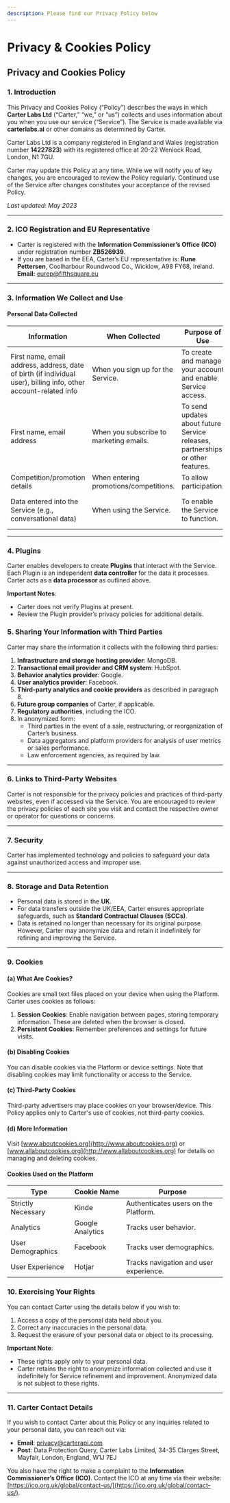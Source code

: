 ```yaml
---
description: Please find our Privacy Policy below
---
```


# Privacy & Cookies Policy

## Privacy and Cookies Policy

### 1. Introduction

This Privacy and Cookies Policy (“Policy”) describes the ways in which **Carter Labs Ltd** (“Carter,” “we,” or “us”) collects and uses information about you when you use our service (“Service”). The Service is made available via **carterlabs.ai** or other domains as determined by Carter.

Carter Labs Ltd is a company registered in England and Wales (registration number **14227823**) with its registered office at 20-22 Wenlock Road, London, N1 7GU.

Carter may update this Policy at any time. While we will notify you of key changes, you are encouraged to review the Policy regularly. Continued use of the Service after changes constitutes your acceptance of the revised Policy.

_Last updated: May 2023_

***

### 2. ICO Registration and EU Representative

* Carter is registered with the **Information Commissioner’s Office (ICO)** under registration number **ZB526939**.
* If you are based in the EEA, Carter’s EU representative is: **Rune Pettersen**, Coolharbour Roundwood Co., Wicklow, A98 FY68, Ireland.\
  **Email:** eurep@fifthsquare.eu

***

### 3. Information We Collect and Use

#### Personal Data Collected

| Information                                                                                                      | When Collected                          | Purpose of Use                                                                  | Legal Basis                          |
| ---------------------------------------------------------------------------------------------------------------- | --------------------------------------- | ------------------------------------------------------------------------------- | ------------------------------------ |
| First name, email address, address, date of birth (if individual user), billing info, other account-related info | When you sign up for the Service.       | To create and manage your account and enable Service access.                    | Contractual necessity.               |
| First name, email address                                                                                        | When you subscribe to marketing emails. | To send updates about future Service releases, partnerships, or other features. | Consent (opt-in).                    |
| Competition/promotion details                                                                                    | When entering promotions/competitions.  | To allow participation.                                                         | Consent.                             |
| Data entered into the Service (e.g., conversational data)                                                        | When using the Service.                 | To enable the Service to function.                                              | N/A (processed as a data processor). |

***

### 4. Plugins

Carter enables developers to create **Plugins** that interact with the Service. Each Plugin is an independent **data controller** for the data it processes. Carter acts as a **data processor** as outlined above.

**Important Notes**:

* Carter does not verify Plugins at present.
* Review the Plugin provider’s privacy policies for additional details.

### 5. Sharing Your Information with Third Parties

Carter may share the information it collects with the following third parties:

1. **Infrastructure and storage hosting provider**: MongoDB.
2. **Transactional email provider and CRM system**: HubSpot.
3. **Behavior analytics provider**: Google.
4. **User analytics provider**: Facebook.
5. **Third-party analytics and cookie providers** as described in paragraph 8.
6. **Future group companies** of Carter, if applicable.
7. **Regulatory authorities**, including the ICO.
8. In anonymized form:
   * Third parties in the event of a sale, restructuring, or reorganization of Carter’s business.
   * Data aggregators and platform providers for analysis of user metrics or sales performance.
   * Law enforcement agencies, as required by law.

***

### 6. Links to Third-Party Websites

Carter is not responsible for the privacy policies and practices of third-party websites, even if accessed via the Service. You are encouraged to review the privacy policies of each site you visit and contact the respective owner or operator for questions or concerns.

***

### 7. Security

Carter has implemented technology and policies to safeguard your data against unauthorized access and improper use.

***

### 8. Storage and Data Retention

* Personal data is stored in the **UK**.
* For data transfers outside the UK/EEA, Carter ensures appropriate safeguards, such as **Standard Contractual Clauses (SCCs)**.
* Data is retained no longer than necessary for its original purpose. However, Carter may anonymize data and retain it indefinitely for refining and improving the Service.

***

### 9. Cookies

#### (a) What Are Cookies?

Cookies are small text files placed on your device when using the Platform. Carter uses cookies as follows:

1. **Session Cookies**: Enable navigation between pages, storing temporary information. These are deleted when the browser is closed.
2. **Persistent Cookies**: Remember preferences and settings for future visits.

#### (b) Disabling Cookies

You can disable cookies via the Platform or device settings. Note that disabling cookies may limit functionality or access to the Service.

#### (c) Third-Party Cookies

Third-party advertisers may place cookies on your browser/device. This Policy applies only to Carter's use of cookies, not third-party cookies.

#### (d) More Information

Visit [www.aboutcookies.org](http://www.aboutcookies.org) or [www.allaboutcookies.org](http://www.allaboutcookies.org) for details on managing and deleting cookies.

#### Cookies Used on the Platform

| **Type**           | **Cookie Name**  | **Purpose**                            |
| ------------------ | ---------------- | -------------------------------------- |
| Strictly Necessary | Kinde            | Authenticates users on the Platform.   |
| Analytics          | Google Analytics | Tracks user behavior.                  |
| User Demographics  | Facebook         | Tracks user demographics.              |
| User Experience    | Hotjar           | Tracks navigation and user experience. |

### 10. Exercising Your Rights

You can contact Carter using the details below if you wish to:

1. Access a copy of the personal data held about you.
2. Correct any inaccuracies in the personal data.
3. Request the erasure of your personal data or object to its processing.

**Important Note**:

* These rights apply only to your personal data.
* Carter retains the right to anonymize information collected and use it indefinitely for Service refinement and improvement. Anonymized data is not subject to these rights.

***

### 11. Carter Contact Details

If you wish to contact Carter about this Policy or any inquiries related to your personal data, you can reach out via:

* **Email**: [privacy@carterapi.com](mailto:privacy@carterapi.com)
* **Post**: Data Protection Query, Carter Labs Limited, 34-35 Clarges Street, Mayfair, London, England, W1J 7EJ

You also have the right to make a complaint to the **Information Commissioner’s Office (ICO)**. Contact the ICO at any time via their website: [https://ico.org.uk/global/contact-us/](https://ico.org.uk/global/contact-us/).
